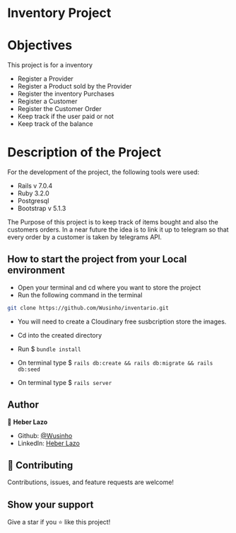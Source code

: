 # Inventory Project

# Objectives

This project is for a inventory

- Register a Provider
- Register a Product sold by the Provider
- Register the inventory Purchases
- Register a Customer
- Register the Customer Order
- Keep track if the user paid or not
- Keep track of the balance

# Description of the Project

For the development of the project, the following tools were used:

- Rails v 7.0.4
- Ruby 3.2.0
- Postgresql
- Bootstrap v 5.1.3

The Purpose of this project is to keep track of items bought and also the customers orders. In a near future
the idea is to link it up to telegram so that every order by a customer is taken by telegrams API.

## How to start the project from your Local environment

- Open your terminal and cd where you want to store the project
- Run the following command in the terminal
```bash
git clone https://github.com/Wusinho/inventario.git
```
- You will need to create a Cloudinary free susbcription store the images.

- Cd into the created directory
- Run $ `bundle install`
- On terminal type $ `rails db:create && rails db:migrate && rails db:seed`
- On terminal type $ `rails server`

## Author

👤 **Heber Lazo**

- Github: [@Wusinho](https://github.com/Wusinho)
- LinkedIn: [Heber Lazo](https://www.linkedin.com/in/heber-lazo-benza-523266133/)

## 🤝 Contributing

Contributions, issues, and feature requests are welcome!

## Show your support

Give a star if you :star: like this project!

